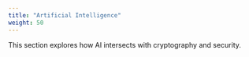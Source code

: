 ```yaml
---
title: "Artificial Intelligence"
weight: 50
---
```

This section explores how AI intersects with cryptography and security.
